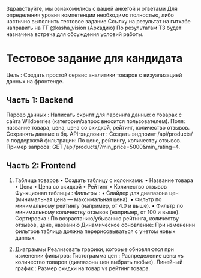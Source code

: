 Здравствуйте, мы ознакомились с вашей анкетой и ответами
Для определения уровня компетенции необходимо полностью, либо частично выполнить тестовое задание
Ссылку на результат на гитхабе направить на ТГ @kasha_vision (Аркадию)
По результатам ТЗ будет назначена встреча для обсуждения условий работы.

# Тестовое задание для кандидата
Цель : Создать простой сервис аналитики товаров с визуализацией данных на фронтенде.

## Часть 1: Backend
Парсер данных :
Написать скрипт для парсинга данных о товарах с сайта Wildberries (категория/запрос вносится пользователем).
Поля: название товара, цена, цена со скидкой, рейтинг, количество отзывов.
Сохранять данные в бд.
API-эндпоинт :
Создать эндпоинт /api/products/ с поддержкой фильтрации:
По цене, рейтингу, количеству отзывов.
Пример запроса: GET /api/products/?min_price=5000&min_rating=4.

## Часть 2: Frontend

1. Таблица товаров
• Создать таблицу с колонками:
• Название товара
• Цена
• Цена со скидкой
• Рейтинг
• Количество отзывов
Функционал таблицы :
Фильтры :
• Слайдер для диапазона цен (минимальная цена — максимальная цена).
• Фильтр по минимальному рейтингу (например, от 4.0 и выше).
• Фильтр по минимальному количеству отзывов (например, от 100 и выше).
Сортировка :
По возрастанию/убыванию рейтинга, количеству отзывов, цене, названию
Динамическое обновление: При изменении фильтров таблица должна перерисовываться с учетом новых данных.

2. Диаграммы
Реализовать графики, которые обновляются при изменении фильтров:
Гистограмма цен : Распределение цены vs количество товаров (диапазоны цен выбрать любые).
Линейный график : Размер скидки на товар vs рейтинг товара.

